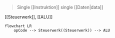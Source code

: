 > Single [[Instruktion]] single [[Daten|data]]

[[Steuerwerk]], [[ALU]]
```mermaid
flowchart LR
	opCode --> Steuerwerk((Steuerwerk)) --> ALU
```
